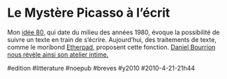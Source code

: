 # Le Mystère Picasso à l’écrit

Mon [idée 80](j%E2%80%99ai-eu-l%E2%80%99idee.md), qui date du milieu des années 1980, évoque la possibilité de suivre un texte en train de s’écrire. Aujourd’hui, des traitements de texte, comme le moribond [Etherpad](http://etherpad.com), proposent cette fonction. [Daniel Bourrion nous révèle ainsi son atelier intime.](http://www.face-ecran.fr/terres/category/ecrire-enregistrer/)

#edition #litterature #noepub #breves #y2010 #2010-4-21-21h44
